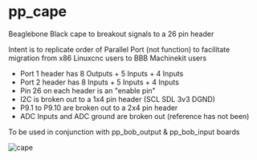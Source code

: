 # pp_cape

Beaglebone Black cape to breakout signals to a 26 pin header

Intent is to replicate order of Parallel Port (not function)
to facilitate migration from x86 Linuxcnc users to BBB Machinekit
users

  * Port 1 header has 8 Outputs + 5 Inputs + 4 Inputs
  * Port 2 header has 8 Inputs + 5 Inputs + 4 Inputs
  * Pin 26 on each header is an "enable pin"
  * I2C is broken out to a 1x4 pin header (SCL SDL 3v3 DGND)
  * P9.1 to P9.10 are broken out to a 2x4 pin header
  * ADC Inputs and ADC ground are broken out (reference has not been)

To be used in conjunction with pp_bob_output & pp_bob_input boards

![cape](https://raw.githubusercontent.com/ozzyrob/pp_cape/master/pp_cape.jpg)
